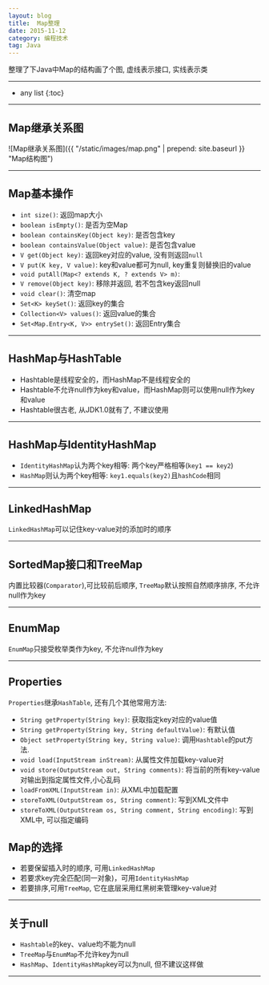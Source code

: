 ```yaml
---
layout: blog
title:  Map整理
date: 2015-11-12
category: 编程技术
tag: Java
---
```

整理了下Java中Map的结构画了个图, 虚线表示接口, 实线表示类




*****

* any list
{:toc}

*****

## Map继承关系图

![Map继承关系图]({{ "/static/images/map.png"  | prepend: site.baseurl }} "Map结构图")

******

## Map基本操作

* `int size()`: 返回map大小
* `boolean isEmpty()`: 是否为空Map
* `boolean containsKey(Object key)`: 是否包含key
* `boolean containsValue(Object value)`: 是否包含value
* `V get(Object key)`: 返回key对应的value, 没有则返回`null`
* `V put(K key, V value)`: key和value都可为null, key重复则替换旧的value
* `void putAll(Map<? extends K, ? extends V> m)`:
* `V remove(Object key)`: 移除并返回, 若不包含key返回null
* `void clear()`: 清空map
* `Set<K> keySet()`: 返回key的集合
* `Collection<V> values()`: 返回value的集合
* `Set<Map.Entry<K, V>> entrySet()`: 返回Entry集合

******

## HashMap与HashTable
* Hashtable是线程安全的，而HashMap不是线程安全的
* Hashtable不允许null作为key和value，而HashMap则可以使用null作为key和value
* Hashtable很古老, 从JDK1.0就有了, 不建议使用

******

## HashMap与IdentityHashMap
* `IdentityHashMap`认为两个key相等: 两个key严格相等(`key1 == key2`)
* `HashMap`则认为两个key相等: `key1.equals(key2)`且`hashCode`相同

******
## LinkedHashMap
`LinkedHashMap`可以记住key-value对的添加时的顺序

******

## SortedMap接口和TreeMap
内置比较器(`Comparator`),可比较前后顺序, `TreeMap`默认按照自然顺序排序, 不允许null作为key

******

## EnumMap
`EnumMap`只接受枚举类作为key, 不允许null作为key

******

## Properties
`Properties`继承`HashTable`, 还有几个其他常用方法:

* `String getProperty(String key)`: 获取指定key对应的value值
* `String getProperty(String key, String defaultValue)`: 有默认值
* `Object setProperty(String key, String value)`: 调用`Hashtable`的put方法.
* `void load(InputStream inStream)`: 从属性文件加载key-value对
* `void store(OutputStream out, String comments)`: 将当前的所有key-value对输出到指定属性文件,小心乱码
* `loadFromXML(InputStream in)`: 从XML中加载配置
* `storeToXML(OutputStream os, String comment)`: 写到XML文件中
* `storeToXML(OutputStream os, String comment, String encoding)`: 写到XML中, 可以指定编码

## Map的选择
* 若要保留插入时的顺序, 可用`LinkedHashMap`
* 若要求key完全匹配(同一对象)，可用`IdentityHashMap`
* 若要排序,可用`TreeMap`, 它在底层采用红黑树来管理key-value对

*****

## 关于null
* `Hashtable`的key、value均不能为null
* `TreeMap`与`EnumMap`不允许key为null
* `HashMap`、`IdentityHashMap`key可以为null, 但不建议这样做

*****
